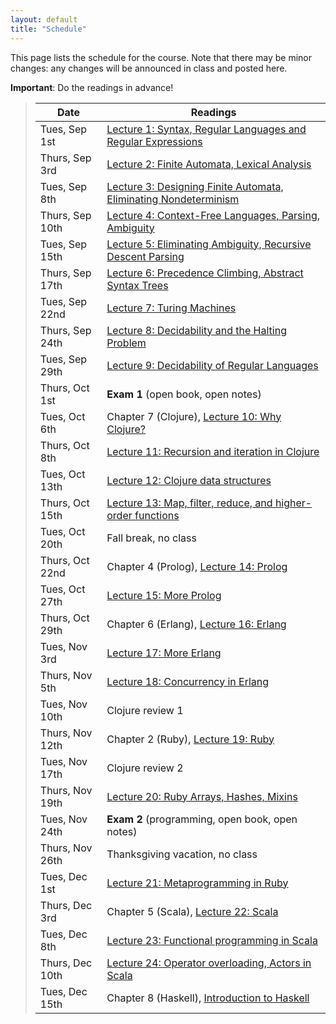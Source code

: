 ```yaml
---
layout: default
title: "Schedule"
---
```


This page lists the schedule for the course.  Note that there may be minor changes: any changes will be announced in class and posted here.

**Important**: Do the readings in advance!

> Date | Readings
> ---- | --------
> Tues, Sep 1st | [Lecture 1: Syntax, Regular Languages and Regular Expressions](lectures/lecture01.html)
> Thurs, Sep 3rd | [Lecture 2: Finite Automata, Lexical Analysis](lectures/lecture02.html)
> Tues, Sep 8th | [Lecture 3: Designing Finite Automata, Eliminating Nondeterminism](lectures/lecture03.html)
> Thurs, Sep 10th | [Lecture 4: Context-Free Languages, Parsing, Ambiguity](lectures/lecture04.html)
> Tues, Sep 15th | [Lecture 5: Eliminating Ambiguity, Recursive Descent Parsing](lectures/lecture05.html)
> Thurs, Sep 17th | [Lecture 6: Precedence Climbing, Abstract Syntax Trees](lectures/lecture06.html)
> Tues, Sep 22nd | [Lecture 7: Turing Machines](lectures/lecture07.html)
> Thurs, Sep 24th | [Lecture 8: Decidability and the Halting Problem](lectures/lecture08.html)
> Tues, Sep 29th | [Lecture 9: Decidability of Regular Languages](lectures/lecture09.html)
> Thurs, Oct 1st | **Exam 1** (open book, open notes)
> Tues, Oct 6th | Chapter 7 (Clojure), [Lecture 10: Why Clojure?](lectures/lecture10.html)
> Thurs, Oct 8th | [Lecture 11: Recursion and iteration in Clojure](lectures/lecture11.html)
> Tues, Oct 13th | [Lecture 12: Clojure data structures](lectures/lecture12.html)
> Thurs, Oct 15th | [Lecture 13: Map, filter, reduce, and higher-order functions](lectures/lecture13.html)
> Tues, Oct 20th | Fall break, no class
> Thurs, Oct 22nd | Chapter 4 (Prolog), [Lecture 14: Prolog](lectures/lecture14.html)
> Tues, Oct 27th | [Lecture 15: More Prolog](lectures/lecture15.html)
> Thurs, Oct 29th | Chapter 6 (Erlang), [Lecture 16: Erlang](lectures/lecture16.html)
> Tues, Nov 3rd | [Lecture 17: More Erlang](lectures/lecture17.html)
> Thurs, Nov 5th | [Lecture 18: Concurrency in Erlang](lectures/lecture18.html)
> Tues, Nov 10th | Clojure review 1
> Thurs, Nov 12th | Chapter 2 (Ruby), [Lecture 19: Ruby](lectures/lecture19.html)
> Tues, Nov 17th | Clojure review 2
> Thurs, Nov 19th | [Lecture 20: Ruby Arrays, Hashes, Mixins](lectures/lecture20.html)
> Tues, Nov 24th | **Exam 2** (programming, open book, open notes)
> Thurs, Nov 26th | Thanksgiving vacation, no class
> Tues, Dec 1st | [Lecture 21: Metaprogramming in Ruby](lectures/lecture21.html)
> Thurs, Dec 3rd | Chapter 5 (Scala), [Lecture 22: Scala](lectures/lecture22.html)
> Tues, Dec 8th | [Lecture 23: Functional programming in Scala](lectures/lecture23.html)
> Thurs, Dec 10th | [Lecture 24: Operator overloading, Actors in Scala](lectures/lecture24.html)
> Tues, Dec 15th | Chapter 8 (Haskell), [Introduction to Haskell](lectures/lecture25.html)

<!--
> Tues, Nov 4 | 
> Thurs, Nov 6 | 
> Tues, Nov 11 | 
> Thurs, Nov 13 | 
> Tues, Nov 18 | 
> Thurs, Nov 20 | 
-->
